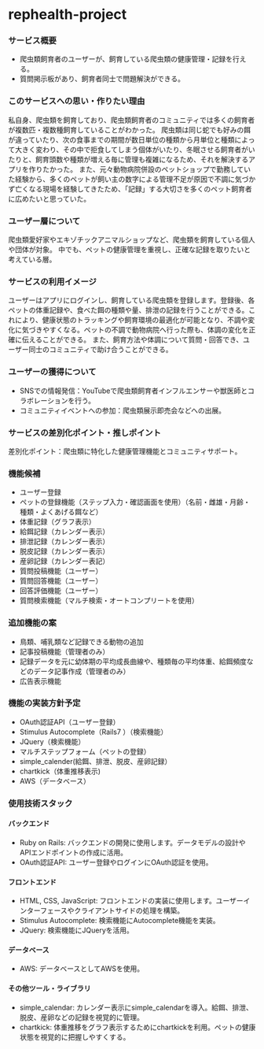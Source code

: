 # rephealth-project

### サービス概要
- 爬虫類飼育者のユーザーが、飼育している爬虫類の健康管理・記録を行える。
- 質問掲示板があり、飼育者同士で問題解決ができる。

### このサービスへの思い・作りたい理由
私自身、爬虫類を飼育しており、爬虫類飼育者のコミュニティでは多くの飼育者が複数匹・複数種飼育していることがわかった。
爬虫類は同じ蛇でも好みの餌が違っていたり、次の食事までの期間が数日単位の種類から月単位と種類によって大きく変わり、その中で拒食してしまう個体がいたり、冬眠させる飼育者がいたりと、飼育頭数や種類が増える毎に管理も複雑になるため、それを解決するアプリを作りたかった。
また、元々動物病院併設のペットショップで勤務していた経験から、多くのペットが飼い主の数字による管理不足が原因で不調に気づかず亡くなる現場を経験してきたため、「記録」する大切さを多くのペット飼育者に広めたいと思っていた。

### ユーザー層について
爬虫類愛好家やエキゾチックアニマルショップなど、爬虫類を飼育している個人や団体が対象。
中でも、ペットの健康管理を重視し、正確な記録を取りたいと考えている層。

### サービスの利用イメージ
ユーザーはアプリにログインし、飼育している爬虫類を登録します。登録後、各ペットの体重記録や、食べた餌の種類や量、排泄の記録を行うことができる。これにより、健康状態のトラッキングや飼育環境の最適化が可能となり、不調や変化に気づきやすくなる。ペットの不調で動物病院へ行った際も、体調の変化を正確に伝えることができる。
また、飼育方法や体調について質問・回答でき、ユーザー同士のコミュニティで助け合うことができる。

### ユーザーの獲得について
- SNSでの情報発信：YouTubeで爬虫類飼育者インフルエンサーや獣医師とコラボレーションを行う。
- コミュニティイベントへの参加：爬虫類展示即売会などへの出展。

### サービスの差別化ポイント・推しポイント
差別化ポイント：爬虫類に特化した健康管理機能とコミュニティサポート。

### 機能候補
- ユーザー登録
- ペットの登録機能（ステップ入力・確認画面を使用）（名前・雌雄・月齢・種類・よくあげる餌など）
- 体重記録（グラフ表示）
- 給餌記録（カレンダー表示）
- 排泄記録（カレンダー表示）
- 脱皮記録（カレンダー表示）
- 産卵記録（カレンダー表記）
- 質問投稿機能（ユーザー）
- 質問回答機能（ユーザー）
- 回答評価機能（ユーザー）
- 質問検索機能（マルチ検索・オートコンプリートを使用）

### 追加機能の案
- 鳥類、哺乳類など記録できる動物の追加
- 記事投稿機能（管理者のみ）
- 記録データを元に幼体期の平均成長曲線や、種類毎の平均体重、給餌頻度などのデータ記事作成（管理者のみ）
- 広告表示機能

### 機能の実装方針予定
- OAuth認証API（ユーザー登録）
- Stimulus Autocomplete（Rails7 ）（検索機能）
- JQuery（検索機能）
- マルチステップフォーム（ペットの登録）
- simple_calender(給餌、排泄、脱皮、産卵記録）
- chartkick（体重推移表示)
- AWS（データベース）

### 使用技術スタック
#### バックエンド
- Ruby on Rails: バックエンドの開発に使用します。データモデルの設計やAPIエンドポイントの作成に活用。
- OAuth認証API: ユーザー登録やログインにOAuth認証を使用。

#### フロントエンド
- HTML, CSS, JavaScript: フロントエンドの実装に使用します。ユーザーインターフェースやクライアントサイドの処理を構築。
- Stimulus Autocomplete: 検索機能にAutocomplete機能を実装。
- JQuery: 検索機能にJQueryを活用。

#### データベース
- AWS: データベースとしてAWSを使用。

#### その他ツール・ライブラリ
- simple_calendar: カレンダー表示にsimple_calendarを導入。給餌、排泄、脱皮、産卵などの記録を視覚的に管理。
- chartkick: 体重推移をグラフ表示するためにchartkickを利用。ペットの健康状態を視覚的に把握しやすくする。